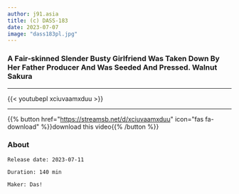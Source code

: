 ```yaml
---
author: j91.asia
title: (c) DASS-183
date: 2023-07-07
image: "dass183pl.jpg"
---
```


### A Fair-skinned Slender Busty Girlfriend Was Taken Down By Her Father Producer And Was Seeded And Pressed. Walnut Sakura
___

{{< youtubepl xciuvaamxduu >}}
___

{{% button href="https://streamsb.net/d/xciuvaamxduu" icon="fas fa-download" %}}download this video{{% /button %}}
### About

`Release date: 2023-07-11`

`Duration: 140 min`

`Maker:	Das!`